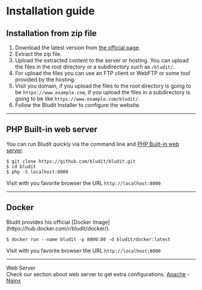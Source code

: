 # Installation guide
<!-- position: 3 -->

<h2 id="installation-from-zip-file">Installation from zip file</h2>

1. Download the latest version from [the official page](https://www.bludit.com).
2. Extract the zip file.
3. Upload the extracted content to the server or hosting. You can upload the files in the root directory or a subdirectory such as `/bludit/`.
4. For upload the files you can use an FTP client or WebFTP or some tool provided by the hosting.
4. Visit you domain, if you upload the files to the root directory is going to be `https://www.example.com`, if you upload the files in a subdirectory is going to be like `https://www.example.com/bludit/`.
5. Follow the Bludit Installer to configure the website.

---

<h2 id="php-built-in-web-server">PHP Built-in web server</h2>

You can run Bludit quickly via the command line and [PHP Built-in web server](http://php.net/manual/en/features.commandline.webserver.php).

```
$ git clone https://github.com/bludit/bludit.git
$ cd bludit
$ php -S localhost:8000
```

Visit with you favorite browser the URL `http://localhost:8000`

---

<h2 id="docker">Docker</h2>
Bludit provides his official [Docker Image](https://hub.docker.com/r/bludit/docker/).

```
$ docker run --name bludit -p 8000:80 -d bludit/docker:latest
```

Visit with you favorite browser the URL `http://localhost:8000`

---

<div class="note">
<div class="title">Web Server</div>
Check our section about web server to get extra configurations. <a href="https://docs.bludit.com/en/webservers/apache">Apache</a> - <a href="https://docs.bludit.com/en/webservers/nginx">Nginx</a>
</div>